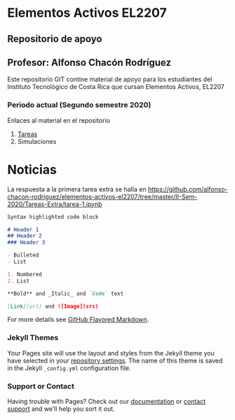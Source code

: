 # Elementos Activos EL2207
## Repositorio de apoyo
## Profesor: Alfonso Chacón Rodríguez

Este repositorio GIT contine material de apoyo para los estudiantes del Instituto Tecnológico de Costa Rica que cursan Elementos Activos, EL2207

### Periodo actual (Segundo semestre 2020)
Enlaces al material en el repositorio

1. [Tareas](https://github.com/alfonso-chacon-rodriguez/elementos-activos-el2207/tree/master/II-Sem-2020/Tareas-Extra)
2. Simulaciones


# Noticias 
La respuesta a la primera tarea extra se halla en 
https://github.com/alfonso-chacon-rodriguez/elementos-activos-el2207/tree/master/II-Sem-2020/Tareas-Extra/tarea-1.ipynb

```markdown
Syntax highlighted code block

# Header 1
## Header 2
### Header 3

- Bulleted
- List

1. Numbered
2. List

**Bold** and _Italic_ and `Code` text

[Link](url) and ![Image](src)
```

For more details see [GitHub Flavored Markdown](https://guides.github.com/features/mastering-markdown/).

### Jekyll Themes

Your Pages site will use the layout and styles from the Jekyll theme you have selected in your [repository settings](https://github.com/alfonso-chacon-rodriguez/elementos-activos-el2207/settings). The name of this theme is saved in the Jekyll `_config.yml` configuration file.

### Support or Contact

Having trouble with Pages? Check out our [documentation](https://docs.github.com/categories/github-pages-basics/) or [contact support](https://github.com/contact) and we’ll help you sort it out.
